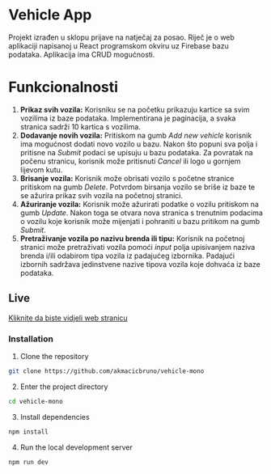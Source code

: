 # Vehicle App

Projekt izrađen u sklopu prijave na natječaj za posao. Riječ je o web aplikaciji napisanoj u React programskom okviru uz Firebase bazu podataka. Aplikacija ima CRUD mogućnosti.

# Funkcionalnosti

1. **Prikaz svih vozila:** Korisniku se na početku prikazuju kartice sa svim vozilima iz baze podataka. Implementirana je paginacija, a svaka stranica sadrži 10 kartica s vozilima.
2. **Dodavanje novih vozila:** Pritiskom na gumb _Add new vehicle_ korisnik ima mogućnost dodati novo vozilo u bazu. Nakon što popuni sva polja i pritisne na _Submit_ podaci se upisuju u bazu podataka. Za povratak na počenu stranicu, korisnik može pritisnuti _Cancel_ ili logo u gornjem lijevom kutu.
3. **Brisanje vozila:** Korisnik može obrisati vozilo s početne stranice pritiskom na gumb _Delete_. Potvrdom birsanja vozilo se briše iz baze te se ažurira prikaz svih vozila na početnoj stranici.
4. **Ažuriranje vozila:** Korisnik može ažurirati podatke o vozilu pritiskom na gumb _Update_. Nakon toga se otvara nova stranica s trenutnim podacima o vozilu koje korisnik može mijenjati i pohraniti u bazu pritikom na gumb _Submit_.
5. **Pretraživanje vozila po nazivu brenda ili tipu:** Korisnik na početnoj stranici može pretraživati vozila pomoći _input_ polja upisivanjem naziva brenda i/ili odabirom tipa vozila iz padajućeg izbornika. Padajući izbornih sadržava jedinstvene nazive tipova vozila koje dohvaća iz baze podataka.

## Live

[Kliknite da biste vidjeli web stranicu](https://akmacicbruno.github.io/vehicle-mono)

### Installation

1. Clone the repository

```bash
git clone https://github.com/akmacicbruno/vehicle-mono
```

2. Enter the project directory

```bash
cd vehicle-mono
```

3. Install dependencies

```bash
npm install
```

4. Run the local development server

```bash
npm run dev
```
